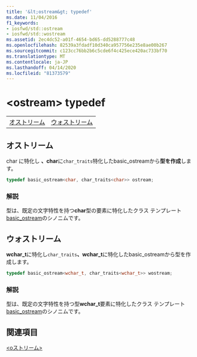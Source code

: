 ```yaml
---
title: '&lt;ostream&gt; typedef'
ms.date: 11/04/2016
f1_keywords:
- iosfwd/std::ostream
- iosfwd/std::wostream
ms.assetid: 2ec4dc52-a01f-4654-bd65-dd5288777c48
ms.openlocfilehash: 82539a3fdadf10d340ca957756e235e8ae00b267
ms.sourcegitcommit: c123cc76bb2b6c5cde6f4c425ece420ac733bf70
ms.translationtype: MT
ms.contentlocale: ja-JP
ms.lasthandoff: 04/14/2020
ms.locfileid: "81373579"
---
```

# <a name="ltostreamgt-typedefs"></a>&lt;ostream&gt; typedef

|||
|-|-|
|[オストリーム](#ostream)|[ウォストリーム](#wostream)|

## <a name="ostream"></a><a name="ostream"></a>オストリーム

char に特化し **、char**に`char_traits`特化したbasic_ostreamから**型を作成**します。

```cpp
typedef basic_ostream<char, char_traits<char>> ostream;
```

### <a name="remarks"></a>解説

型は、既定の文字特性を持つ**char**型の要素に特化したクラス テンプレート[basic_ostream](../standard-library/basic-ostream-class.md)のシノニムです。

## <a name="wostream"></a><a name="wostream"></a>ウォストリーム

**wchar_t**に特化し`char_traits`**、wchar_t**に特化したbasic_ostreamから型を作成します。

```cpp
typedef basic_ostream<wchar_t, char_traits<wchar_t>> wostream;
```

### <a name="remarks"></a>解説

型は、既定の文字特性を持つ型**wchar_t**要素に特化したクラス テンプレート[basic_ostream](../standard-library/basic-ostream-class.md)のシノニムです。

## <a name="see-also"></a>関連項目

[\<oストリーム>](../standard-library/ostream.md)
